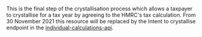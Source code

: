 This is the final step of the crystallisation process which allows a taxpayer to crystallise for a tax year by agreeing to the HMRC's tax calculation.
From 30 November 2021 this resource will be replaced by the Intent to crystallise endpoint in the <a href="/api-documentation/docs/api/service/individual-calculations-api/2.0">individual-calculations-api</a>.
